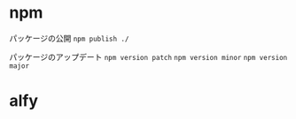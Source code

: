 # npm

パッケージの公開
`npm publish ./`

パッケージのアップデート
`npm version patch`
`npm version minor`
`npm version major`


# alfy
